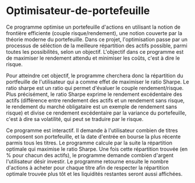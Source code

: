 # Optimisateur-de-portefeuille
Ce programme optimise un portefeuille d'actions en utilisant la notion de frontière efficiente (couple risque/rendement), une notion couverte par la théorie moderne du portefeuille. Dans ce projet, l'optimisation passe par un processus de séléction de la meilleure répartition des actifs possible, parmi toutes les possibilités, selon un objectif. L'objectif dans ce programme est de maximiser le rendement attendu et minimiser les coûts, c'est à dire le risque.

Pour atteindre cet objectif, le programme cherchera donc la répartition du portfeuille de l'utilisateur qui a comme effet de maximiser le ratio Sharpe. Le ratio sharpe est un ratio qui permet d'évaluer le couple rendement/risque. Plus précisément, le ratio Sharpe exprime le rendement excédentaire des actifs (différence entre rendement des actifs et un rendement sans risque, le rendement du marché obligataire est un exemple de rendement sans risque) et divise ce rendement excédentaire par la variance du portefeuille, c'est à dire sa volatilité, qui peut se traduire par le risque. 

Ce programme est interactif. Il demande à l'utilisateur combien de titres composent son portefeuille, et la date d'entrée en bourse la plus récente parmis tous les titres. Le programme calcule par la suite la répartition optimale qui maximise le ratio Sharpe. Une fois cette répartition trouvée (en % pour chacun des actifs), le programme demande combien d'argent l'utilisateur désir investir. Le programme retourne ensuite le nombre d'actions à acheter pour chaque titre afin de respecter la répartition optimale trouvée plus tôt et les liquidités restantes seront aussi affichées. 
